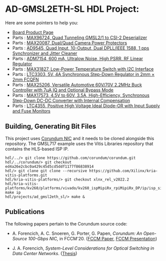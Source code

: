 # AD-GMSL2ETH-SL HDL Project:

Here are some pointers to help you:
  * [Board Product Page](https://www.analog.com/ad-gmsl2eth-sl)
  * Parts : [MAX96724, Quad Tunneling GMSL2/1 to CSI-2 Deserializer](https://www.analog.com/max96724)
  * Parts : [MAX20087, Dual/Quad Camera Power Protectors](https://www.analog.com/max20087)
  * Parts : [AD9545, Quad Input, 10-Output, Dual DPLL/IEEE 1588, 1 pps Synchronizer and Jitter Cleaner](https://www.analog.com/ad9545)
  * Parts : [ADM7154, 600 mA, Ultralow Noise, High PSRR, RF Linear Regulator](https://www.analog.com/adm7154)
  * Parts : [MAX31827, Low-Power Temperature Switch with I2C Interface](https://www.analog.com/max31827)
  * Parts : [LTC3303, 5V, 4A Synchronous Step-Down Regulator in 2mm × 2mm FCQFN](https://www.analog.com/ltc3303)
  * Parts : [MAX25206, Versatile Automotive 60V/70V 2.2MHz Buck Controller with 7µA IQ and Optional Bypass Mode ](https://www.analog.com/max25206)
  * Parts : [MAX17573, 4.5V to 60V, 3.5A, High-Efficiency, Synchronous Step-Down DC-DC Converter with Internal Compensation](https://www.analog.com/max17573)
  * Parts : [LTC4355, Positive High Voltage Ideal Diode-OR with Input Supply and Fuse Monitors](https://www.analog.com/ltc4355)

## Building, Generating Bit Files

This project uses [Corundum NIC](https://github.com/corundum/corundum) and it needs to be cloned alongside this repository.
The GMSL717 example uses the Vitis Libraries repository that contains the HLS-based ISP IP.

```
hdl/../> git clone https://github.com/corundum/corundum.git
hdl/../corundum/> git checkout ed4a26e2cbc0a429c45d5cd5ddf1177f86838914
hdl/> git clone git clone --recursive https://github.com/Xilinx/kria-vitis-platforms.git
hdl/kria-vitis-platforms/> git checkout xlnx_rel_v2022.2
hdl/kria-vitis-platforms/kv260/platforms/vivado/kv260_ispMipiRx_rpiMipiRx_DP/ip/isp_single_kv260/> make ip
hdl/projects/ad_gmsl2eth_sl/> make &
```

## Publications

The following papers pertain to the Corundum source code:

- A. Forencich, A. C. Snoeren, G. Porter, G. Papen, *Corundum: An Open-Source 100-Gbps NIC,* in FCCM'20. ([FCCM Paper](https://www.cse.ucsd.edu/~snoeren/papers/corundum-fccm20.pdf), [FCCM Presentation](https://www.fccm.org/past/2020/forums/topic/corundum-an-open-source-100-gbps-nic/))

- J. A. Forencich, *System-Level Considerations for Optical Switching in Data Center Networks*. ([Thesis](https://escholarship.org/uc/item/3mc9070t))
